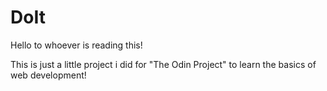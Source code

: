 # DoIt

Hello to whoever is reading this!

This is just a little project i did for "The Odin Project" to learn the basics of web development!
